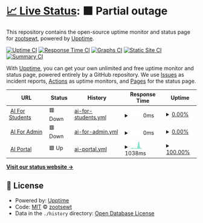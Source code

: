 # [📈 Live Status](https://zootsewt.github.io/aimonitor): <!--live status--> **🟧 Partial outage**

This repository contains the open-source uptime monitor and status page for [zootsewt](https://zootsewt.github.io/aimonitor), powered by [Upptime](https://github.com/upptime/upptime).

[![Uptime CI](https://github.com/zootsewt/aistatus/workflows/Uptime%20CI/badge.svg)](https://github.com/zootsewt/aistatus/actions?query=workflow%3A%22Uptime+CI%22)
[![Response Time CI](https://github.com/zootsewt/aistatus/workflows/Response%20Time%20CI/badge.svg)](https://github.com/zootsewt/aistatus/actions?query=workflow%3A%22Response+Time+CI%22)
[![Graphs CI](https://github.com/zootsewt/aistatus/workflows/Graphs%20CI/badge.svg)](https://github.com/zootsewt/aistatus/actions?query=workflow%3A%22Graphs+CI%22)
[![Static Site CI](https://github.com/zootsewt/aistatus/workflows/Static%20Site%20CI/badge.svg)](https://github.com/zootsewt/aistatus/actions?query=workflow%3A%22Static+Site+CI%22)
[![Summary CI](https://github.com/zootsewt/aistatus/workflows/Summary%20CI/badge.svg)](https://github.com/zootsewt/aistatus/actions?query=workflow%3A%22Summary+CI%22)

With [Upptime](https://upptime.js.org), you can get your own unlimited and free uptime monitor and status page, powered entirely by a GitHub repository. We use [Issues](https://github.com/zootsewt/aistatus/issues) as incident reports, [Actions](https://github.com/zootsewt/aistatus/actions) as uptime monitors, and [Pages](https://zootsewt.github.io/aistatus) for the status page.

<!--start: status pages-->
<!-- This summary is generated by Upptime (https://github.com/upptime/upptime) -->
<!-- Do not edit this manually, your changes will be overwritten -->
<!-- prettier-ignore -->
| URL | Status | History | Response Time | Uptime |
| --- | ------ | ------- | ------------- | ------ |
| <img alt="" src="https://icons.duckduckgo.com/ip3/www.armyignited.army.mil.ico" height="13"> [AI For Students](https://www.armyignited.army.mil/student/public/welcome) | 🟥 Down | [ai-for-students.yml](https://github.com/zootsewt/aistatus/commits/HEAD/history/ai-for-students.yml) | <details><summary><img alt="Response time graph" src="./graphs/ai-for-students/response-time-week.png" height="20"> 0ms</summary><br><a href="https://aistatus.net/history/ai-for-students"><img alt="Response time 1904" src="https://img.shields.io/endpoint?url=https%3A%2F%2Fraw.githubusercontent.com%2Fzootsewt%2Faistatus%2FHEAD%2Fapi%2Fai-for-students%2Fresponse-time.json"></a><br><a href="https://aistatus.net/history/ai-for-students"><img alt="24-hour response time 0" src="https://img.shields.io/endpoint?url=https%3A%2F%2Fraw.githubusercontent.com%2Fzootsewt%2Faistatus%2FHEAD%2Fapi%2Fai-for-students%2Fresponse-time-day.json"></a><br><a href="https://aistatus.net/history/ai-for-students"><img alt="7-day response time 0" src="https://img.shields.io/endpoint?url=https%3A%2F%2Fraw.githubusercontent.com%2Fzootsewt%2Faistatus%2FHEAD%2Fapi%2Fai-for-students%2Fresponse-time-week.json"></a><br><a href="https://aistatus.net/history/ai-for-students"><img alt="30-day response time 0" src="https://img.shields.io/endpoint?url=https%3A%2F%2Fraw.githubusercontent.com%2Fzootsewt%2Faistatus%2FHEAD%2Fapi%2Fai-for-students%2Fresponse-time-month.json"></a><br><a href="https://aistatus.net/history/ai-for-students"><img alt="1-year response time 1464" src="https://img.shields.io/endpoint?url=https%3A%2F%2Fraw.githubusercontent.com%2Fzootsewt%2Faistatus%2FHEAD%2Fapi%2Fai-for-students%2Fresponse-time-year.json"></a></details> | <details><summary><a href="https://aistatus.net/history/ai-for-students">0.00%</a></summary><a href="https://aistatus.net/history/ai-for-students"><img alt="All-time uptime 88.89%" src="https://img.shields.io/endpoint?url=https%3A%2F%2Fraw.githubusercontent.com%2Fzootsewt%2Faistatus%2FHEAD%2Fapi%2Fai-for-students%2Fuptime.json"></a><br><a href="https://aistatus.net/history/ai-for-students"><img alt="24-hour uptime 0.00%" src="https://img.shields.io/endpoint?url=https%3A%2F%2Fraw.githubusercontent.com%2Fzootsewt%2Faistatus%2FHEAD%2Fapi%2Fai-for-students%2Fuptime-day.json"></a><br><a href="https://aistatus.net/history/ai-for-students"><img alt="7-day uptime 0.00%" src="https://img.shields.io/endpoint?url=https%3A%2F%2Fraw.githubusercontent.com%2Fzootsewt%2Faistatus%2FHEAD%2Fapi%2Fai-for-students%2Fuptime-week.json"></a><br><a href="https://aistatus.net/history/ai-for-students"><img alt="30-day uptime 1.38%" src="https://img.shields.io/endpoint?url=https%3A%2F%2Fraw.githubusercontent.com%2Fzootsewt%2Faistatus%2FHEAD%2Fapi%2Fai-for-students%2Fuptime-month.json"></a><br><a href="https://aistatus.net/history/ai-for-students"><img alt="1-year uptime 85.41%" src="https://img.shields.io/endpoint?url=https%3A%2F%2Fraw.githubusercontent.com%2Fzootsewt%2Faistatus%2FHEAD%2Fapi%2Fai-for-students%2Fuptime-year.json"></a></details>
| <img alt="" src="https://icons.duckduckgo.com/ip3/armyignited.army.mil.ico" height="13"> [AI For Admin](https://armyignited.army.mil/admin/) | 🟥 Down | [ai-for-admin.yml](https://github.com/zootsewt/aistatus/commits/HEAD/history/ai-for-admin.yml) | <details><summary><img alt="Response time graph" src="./graphs/ai-for-admin/response-time-week.png" height="20"> 0ms</summary><br><a href="https://aistatus.net/history/ai-for-admin"><img alt="Response time 2439" src="https://img.shields.io/endpoint?url=https%3A%2F%2Fraw.githubusercontent.com%2Fzootsewt%2Faistatus%2FHEAD%2Fapi%2Fai-for-admin%2Fresponse-time.json"></a><br><a href="https://aistatus.net/history/ai-for-admin"><img alt="24-hour response time 0" src="https://img.shields.io/endpoint?url=https%3A%2F%2Fraw.githubusercontent.com%2Fzootsewt%2Faistatus%2FHEAD%2Fapi%2Fai-for-admin%2Fresponse-time-day.json"></a><br><a href="https://aistatus.net/history/ai-for-admin"><img alt="7-day response time 0" src="https://img.shields.io/endpoint?url=https%3A%2F%2Fraw.githubusercontent.com%2Fzootsewt%2Faistatus%2FHEAD%2Fapi%2Fai-for-admin%2Fresponse-time-week.json"></a><br><a href="https://aistatus.net/history/ai-for-admin"><img alt="30-day response time 0" src="https://img.shields.io/endpoint?url=https%3A%2F%2Fraw.githubusercontent.com%2Fzootsewt%2Faistatus%2FHEAD%2Fapi%2Fai-for-admin%2Fresponse-time-month.json"></a><br><a href="https://aistatus.net/history/ai-for-admin"><img alt="1-year response time 2260" src="https://img.shields.io/endpoint?url=https%3A%2F%2Fraw.githubusercontent.com%2Fzootsewt%2Faistatus%2FHEAD%2Fapi%2Fai-for-admin%2Fresponse-time-year.json"></a></details> | <details><summary><a href="https://aistatus.net/history/ai-for-admin">0.00%</a></summary><a href="https://aistatus.net/history/ai-for-admin"><img alt="All-time uptime 88.92%" src="https://img.shields.io/endpoint?url=https%3A%2F%2Fraw.githubusercontent.com%2Fzootsewt%2Faistatus%2FHEAD%2Fapi%2Fai-for-admin%2Fuptime.json"></a><br><a href="https://aistatus.net/history/ai-for-admin"><img alt="24-hour uptime 0.00%" src="https://img.shields.io/endpoint?url=https%3A%2F%2Fraw.githubusercontent.com%2Fzootsewt%2Faistatus%2FHEAD%2Fapi%2Fai-for-admin%2Fuptime-day.json"></a><br><a href="https://aistatus.net/history/ai-for-admin"><img alt="7-day uptime 0.00%" src="https://img.shields.io/endpoint?url=https%3A%2F%2Fraw.githubusercontent.com%2Fzootsewt%2Faistatus%2FHEAD%2Fapi%2Fai-for-admin%2Fuptime-week.json"></a><br><a href="https://aistatus.net/history/ai-for-admin"><img alt="30-day uptime 1.38%" src="https://img.shields.io/endpoint?url=https%3A%2F%2Fraw.githubusercontent.com%2Fzootsewt%2Faistatus%2FHEAD%2Fapi%2Fai-for-admin%2Fuptime-month.json"></a><br><a href="https://aistatus.net/history/ai-for-admin"><img alt="1-year uptime 85.27%" src="https://img.shields.io/endpoint?url=https%3A%2F%2Fraw.githubusercontent.com%2Fzootsewt%2Faistatus%2FHEAD%2Fapi%2Fai-for-admin%2Fuptime-year.json"></a></details>
| <img alt="" src="https://icons.duckduckgo.com/ip3/aiportal.army.mil.ico" height="13"> [AI Portal](https://aiportal.army.mil/aiportal/Account/ConsentToMonitor) | 🟩 Up | [ai-portal.yml](https://github.com/zootsewt/aistatus/commits/HEAD/history/ai-portal.yml) | <details><summary><img alt="Response time graph" src="./graphs/ai-portal/response-time-week.png" height="20"> 1038ms</summary><br><a href="https://aistatus.net/history/ai-portal"><img alt="Response time 1873" src="https://img.shields.io/endpoint?url=https%3A%2F%2Fraw.githubusercontent.com%2Fzootsewt%2Faistatus%2FHEAD%2Fapi%2Fai-portal%2Fresponse-time.json"></a><br><a href="https://aistatus.net/history/ai-portal"><img alt="24-hour response time 516" src="https://img.shields.io/endpoint?url=https%3A%2F%2Fraw.githubusercontent.com%2Fzootsewt%2Faistatus%2FHEAD%2Fapi%2Fai-portal%2Fresponse-time-day.json"></a><br><a href="https://aistatus.net/history/ai-portal"><img alt="7-day response time 1038" src="https://img.shields.io/endpoint?url=https%3A%2F%2Fraw.githubusercontent.com%2Fzootsewt%2Faistatus%2FHEAD%2Fapi%2Fai-portal%2Fresponse-time-week.json"></a><br><a href="https://aistatus.net/history/ai-portal"><img alt="30-day response time 1449" src="https://img.shields.io/endpoint?url=https%3A%2F%2Fraw.githubusercontent.com%2Fzootsewt%2Faistatus%2FHEAD%2Fapi%2Fai-portal%2Fresponse-time-month.json"></a><br><a href="https://aistatus.net/history/ai-portal"><img alt="1-year response time 1645" src="https://img.shields.io/endpoint?url=https%3A%2F%2Fraw.githubusercontent.com%2Fzootsewt%2Faistatus%2FHEAD%2Fapi%2Fai-portal%2Fresponse-time-year.json"></a></details> | <details><summary><a href="https://aistatus.net/history/ai-portal">100.00%</a></summary><a href="https://aistatus.net/history/ai-portal"><img alt="All-time uptime 99.36%" src="https://img.shields.io/endpoint?url=https%3A%2F%2Fraw.githubusercontent.com%2Fzootsewt%2Faistatus%2FHEAD%2Fapi%2Fai-portal%2Fuptime.json"></a><br><a href="https://aistatus.net/history/ai-portal"><img alt="24-hour uptime 100.00%" src="https://img.shields.io/endpoint?url=https%3A%2F%2Fraw.githubusercontent.com%2Fzootsewt%2Faistatus%2FHEAD%2Fapi%2Fai-portal%2Fuptime-day.json"></a><br><a href="https://aistatus.net/history/ai-portal"><img alt="7-day uptime 100.00%" src="https://img.shields.io/endpoint?url=https%3A%2F%2Fraw.githubusercontent.com%2Fzootsewt%2Faistatus%2FHEAD%2Fapi%2Fai-portal%2Fuptime-week.json"></a><br><a href="https://aistatus.net/history/ai-portal"><img alt="30-day uptime 100.00%" src="https://img.shields.io/endpoint?url=https%3A%2F%2Fraw.githubusercontent.com%2Fzootsewt%2Faistatus%2FHEAD%2Fapi%2Fai-portal%2Fuptime-month.json"></a><br><a href="https://aistatus.net/history/ai-portal"><img alt="1-year uptime 99.28%" src="https://img.shields.io/endpoint?url=https%3A%2F%2Fraw.githubusercontent.com%2Fzootsewt%2Faistatus%2FHEAD%2Fapi%2Fai-portal%2Fuptime-year.json"></a></details>

<!--end: status pages-->

[**Visit our status website →**](https://zootsewt.github.io/aistatus)

## 📄 License

- Powered by: [Upptime](https://github.com/upptime/upptime)
- Code: [MIT](./LICENSE) © [zootsewt](https://zootsewt.github.io/aimonitor)
- Data in the `./history` directory: [Open Database License](https://opendatacommons.org/licenses/odbl/1-0/)

